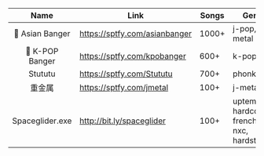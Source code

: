 |      Name       | Link                          | Songs | Genre                                         |
| :-------------: | ----------------------------- | ----- | --------------------------------------------- |
| 🌸 Asian Banger | https://sptfy.com/asianbanger | 1000+ | j-pop, j-metal                                |
| 🎀 K-POP Banger | https://sptfy.com/kpobanger   | 600+  | k-pop                                         |
|     Stututu     | https://sptfy.com/Stututu     | 700+  | phonk                                         |
|     重金属      | https://sptfy.com/jmetal      | 100+  | j-metal                                       |
| Spaceglider.exe | http://bit.ly/spaceglider     | 100+  | uptempo, hardcore, frenchcore, nxc, hardstyle |

